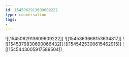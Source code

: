 ```yaml
---
id: 1545062913609609222
type: conversation
tags:
- 
---
```

![[1545062913609609222]]
![[1545363668153634817]]
![[1545379830690066432]]
![[1545425300615462915]]
![[1545443005917589504]]

